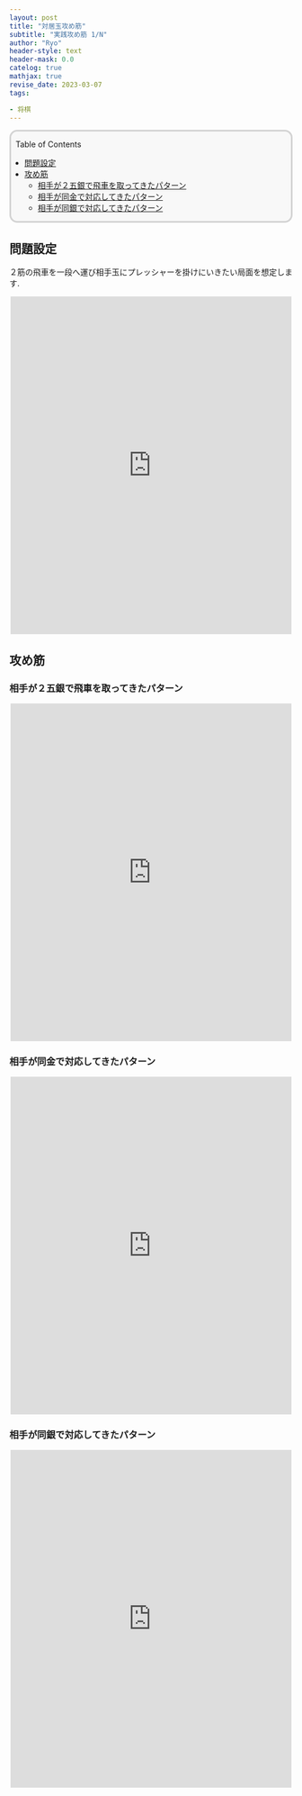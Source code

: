 ```yaml
---
layout: post
title: "対居玉攻め筋"
subtitle: "実践攻め筋 1/N"
author: "Ryo"
header-style: text
header-mask: 0.0
catelog: true
mathjax: true
revise_date: 2023-03-07
tags:

- 将棋
---
```


<div style='border-radius: 1em; border-style:solid; border-color:#D3D3D3; background-color:#F8F8F8'>
<p class="h4">&nbsp;&nbsp;Table of Contents</p>
<!-- START doctoc generated TOC please keep comment here to allow auto update -->
<!-- DON'T EDIT THIS SECTION, INSTEAD RE-RUN doctoc TO UPDATE -->

- [問題設定](#%E5%95%8F%E9%A1%8C%E8%A8%AD%E5%AE%9A)
- [攻め筋](#%E6%94%BB%E3%82%81%E7%AD%8B)
  - [相手が２五銀で飛車を取ってきたパターン](#%E7%9B%B8%E6%89%8B%E3%81%8C%EF%BC%92%E4%BA%94%E9%8A%80%E3%81%A7%E9%A3%9B%E8%BB%8A%E3%82%92%E5%8F%96%E3%81%A3%E3%81%A6%E3%81%8D%E3%81%9F%E3%83%91%E3%82%BF%E3%83%BC%E3%83%B3)
  - [相手が同金で対応してきたパターン](#%E7%9B%B8%E6%89%8B%E3%81%8C%E5%90%8C%E9%87%91%E3%81%A7%E5%AF%BE%E5%BF%9C%E3%81%97%E3%81%A6%E3%81%8D%E3%81%9F%E3%83%91%E3%82%BF%E3%83%BC%E3%83%B3)
  - [相手が同銀で対応してきたパターン](#%E7%9B%B8%E6%89%8B%E3%81%8C%E5%90%8C%E9%8A%80%E3%81%A7%E5%AF%BE%E5%BF%9C%E3%81%97%E3%81%A6%E3%81%8D%E3%81%9F%E3%83%91%E3%82%BF%E3%83%BC%E3%83%B3)

<!-- END doctoc generated TOC please keep comment here to allow auto update -->

</div>

## 問題設定

２筋の飛車を一段へ運び相手玉にプレッシャーを掛けにいきたい局面を想定します.

<div class="math display" style="overflow: auto">
<iframe width="500" height="600" src="https://nbviewer.org/github/RyoNakagami/ryonak_kifPlayer/blob/main/kif_html/kuzushikata/20230307_hisshi_igyoku_01.html" frameborder="0" allow="autoplay; encrypted-media" allowfullscreen></iframe>
</div>


## 攻め筋

### 相手が２五銀で飛車を取ってきたパターン

<div class="math display" style="overflow: auto">
<iframe width="500" height="600" src="https://nbviewer.org/github/RyoNakagami/ryonak_kifPlayer/blob/main/kif_html/kuzushikata/20230307_hisshi_igyoku_01_A.html" frameborder="0" allow="autoplay; encrypted-media" allowfullscreen></iframe>
</div>

### 相手が同金で対応してきたパターン

<div class="math display" style="overflow: auto">
<iframe width="500" height="600" src="https://nbviewer.org/github/RyoNakagami/ryonak_kifPlayer/blob/main/kif_html/kuzushikata/20230307_hisshi_igyoku_01_B.html" frameborder="0" allow="autoplay; encrypted-media" allowfullscreen></iframe>
</div>

### 相手が同銀で対応してきたパターン

<div class="math display" style="overflow: auto">
<iframe width="500" height="600" src="https://nbviewer.org/github/RyoNakagami/ryonak_kifPlayer/blob/main/kif_html/kuzushikata/20230307_hisshi_igyoku_01_C.html" frameborder="0" allow="autoplay; encrypted-media" allowfullscreen></iframe>
</div>